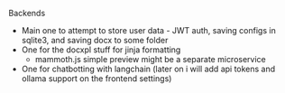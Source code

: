 Backends
- Main one to attempt to store user data - JWT auth, saving configs in sqlite3, and saving docx to some folder
- One for the docxpl stuff for jinja formatting
    - mammoth.js simple preview might be a separate microservice
- One for chatbotting with langchain (later on i will add api tokens and ollama support on the frontend settings)


